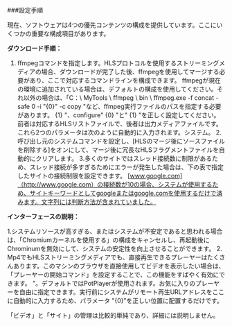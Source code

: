 ###設定手順

現在、ソフトウェアは4つの優先コンテンツの構成を提供しています。ここにいくつかの重要な構成項目があります。

**ダウンロード手順：**

1. ffmpegコマンドを指定します。HLSプロトコルを使用するストリーミングメディアの場合、ダウンロードが完了した後、ffmpegを使用してマージする必要があり、ここで対応するコマンドラインを構成できます。 ffmpegが現在の環境に追加されている場合は、デフォルトの構成を使用してください。それ以外の場合は、「C：\\ MyTools \\ ffmpeg \\ bin \\ ffmpeg.exe -f concat -safe 0 -i "{0}" -c copy "など、ffmpeg実行ファイルのパスを指定する必要があります。 {1} "、configure" {0} "と" {1} "を正しく設定してください。前者は対応するHLSリストファイルで、後者は出力メディアファイルです。これら2つのパラメータは次のように自動的に入力されます。システム。
2.呼び出し元のシステムコマンドを設定し、[HLSのマージ後にソースファイルを削除する]をオンにして、マージ後に冗長なHLSフラグメントファイルを自動的にクリアします。
3.多くのサイトではスレッド接続数に制限があるため、スレッド接続が多すぎるためにエラーが発生した場合は、下の表で指定したサイトの接続制限を設定できます。 [www.google.com]（http://www.google.com）の接続数が10の場合、システムが使用するため、サイトキーワードとしてgoogleまたはgoogle.comを使用するだけで済みます。文字列には判断方法が含まれていました。
    

**インターフェースの説明：**

1.システムリソースが高すぎる、またはシステムが不安定であると思われる場合は、「Chromiumカーネルを使用する」の構成をキャンセルし、再起動後にChrominumを無効にして、システムの安定性を向上させることができます。
2. Mp4でもHLSストリーミングメディアでも、直接再生できるプレーヤーはたくさんあります。このマシンのブラウザを直接使用してビデオを表示したい場合は、「プレーヤーの開始コマンド」を設定することで、この機能をすばやく有効にできます。 "。デフォルトではPotPlayerが使用されます。お気に入りのプレーヤーを自由に指定できます。実行前にシステムがリモート再生URLアドレスをここに自動的に入力するため、パラメータ "{0}"を正しい位置に配置するだけです。

「ビデオ」と「サイト」の管理は比較的単純であり、詳細には説明しません。